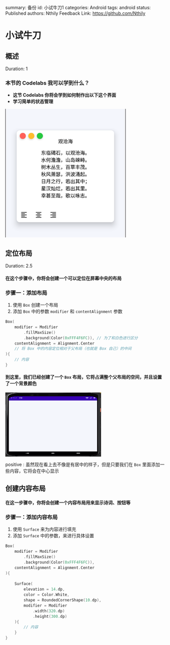 summary: 备份
id: 小试牛刀1
categories: Android
tags: android
status: Published
authors: Nthily
Feedback Link: https://github.com/Nthily

# 小试牛刀

## 概述
Duration: 1

### 本节的 Codelabs 我可以学到什么？

- **这节 Codelabs 你将会学到如何制作出以下这个界面**
- **学习简单的状态管理**

![](assets/小试牛刀1/demo.png)


## 定位布局
Duration: 2.5

#### 在这个步骤中，你将会创建一个可以定位在屏幕中央的布局

### **步骤一：添加布局**



1. 使用 `Box` 创建一个布局
2. 添加 `Box` 中的参数 `modifier` 和 `contentAlignment` 参数

```kotlin
Box(
    modifier = Modifier
        .fillMaxSize()
        .background(Color(0xFFF4F6FC)), // 为了和白色进行区分
    contentAlignment = Alignment.Center 
    // 将 Box 中的内容定位相对于父布局（也就是 Box 自己）的中间
){
    // 内容
}
```

#### 到这里，我们已经创建了一个 `Box` 布局，它将占满整个父布局的空间，并且设置了一个背景颜色

 <img src="assets/小试牛刀1/demo1.png" width = "300" height = "200" align=center />

positive
: 虽然现在看上去不像是有居中的样子，但是只要我们在 `Box` 里面添加一些内容，它将会在中心显示

## 创建内容布局

#### 在这一步骤中，你将会创建一个内容布局用来显示诗词、按钮等

### **步骤一：添加内容布局**

1. 使用 `Surface` 来为内容进行填充
2. 添加 `Surface` 中的参数，来进行具体设置

``` kotlin
Box(
    modifier = Modifier
        .fillMaxSize()
        .background(Color(0xFFF4F6FC)),
    contentAlignment = Alignment.Center
){

    Surface(
        elevation = 14.dp,
        color = Color.White,
        shape = RoundedCornerShape(10.dp),
        modifier = Modifier
            .width(320.dp)
            .height(300.dp)
    ){
        // 内容
    }
}
```